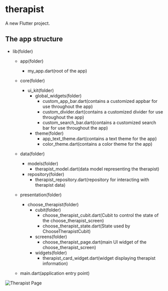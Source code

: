# therapist

A new Flutter project.

## The app structure

- lib(folder)

    - app(folder)
        - my_app.dart(root of the app)

    - core(folder)  
        - ui_kit(folder)
            - global_widgets(folder)
                - custom_app_bar.dart(contains a customized appbar for use throughout the app)
                - custom_divider.dart(contains a customized divider for use throughout the app)
                - custom_search_bar.dart(contains a customized search bar for use throughout the app)  
            - theme(folder)
                - app_text_theme.dart(contains a text theme for the app)
                - color_theme.dart(contains a color theme for the app)  

    - data(folder)
        - models(folder)
            - therapist_model.dart(data model representing the therapist)
        - repository(folder)
            - therapist_repository.dart(repository for interacting with therapist data)

    - presentation(folder)
        - choose_therapist(folder)
            - cubit(folder)
                - choose_therapist_cubit.dart(Cubit to control the state of the choose_therapist_screen)
                - choose_therapist_state.dart(State used by ChooseTherapistCubit)
            - screens(folder)  
                - choose_therapist_page.dart(main UI widget of the choose_therapist_screen)
            - widgets(folder)
                - therapist_card_widget.dart(widget displaying therapist information)

    - main.dart(application entry point)    



    
![Therapist Page](assets/gifs/therapist_page.gif)
